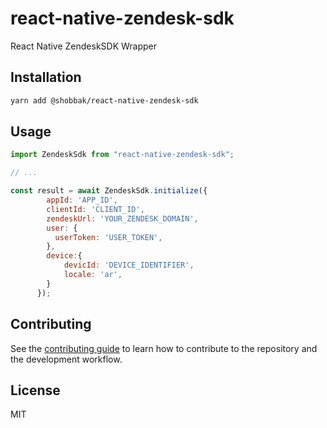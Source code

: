# react-native-zendesk-sdk

React Native ZendeskSDK Wrapper

## Installation

```sh
yarn add @shobbak/react-native-zendesk-sdk
```

## Usage

```js
import ZendeskSdk from "react-native-zendesk-sdk";

// ...

const result = await ZendeskSdk.initialize({
        appId: 'APP_ID',
        clientId: 'CLIENT_ID',
        zendeskUrl: 'YOUR_ZENDESK_DOMAIN',
        user: {
          userToken: 'USER_TOKEN',
        },
        device:{
            devicId: 'DEVICE_IDENTIFIER',
            locale: 'ar',
        }
      });
```

## Contributing

See the [contributing guide](CONTRIBUTING.md) to learn how to contribute to the repository and the development workflow.

## License

MIT
